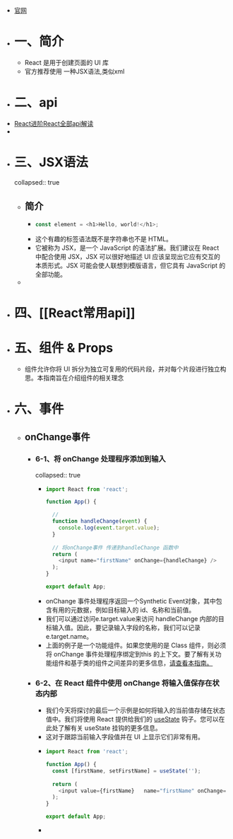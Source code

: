 - [官网](https://react.docschina.org/)
- # 一、简介
	- React 是用于创建页面的 UI 库
	- 官方推荐使用 一种JSX语法,类似xml
- # 二、api
- [React进阶React全部api解读](https://blog.csdn.net/weixin_43484007/article/details/124391509)
-
- # 三、JSX语法
  collapsed:: true
	- ## 简介
		- ```js
		  const element = <h1>Hello, world!</h1>;
		  ```
		- 这个有趣的标签语法既不是字符串也不是 HTML。
		- 它被称为 JSX，是一个 JavaScript 的语法扩展。我们建议在 React 中配合使用 JSX，JSX 可以很好地描述 UI 应该呈现出它应有交互的本质形式。JSX 可能会使人联想到模版语言，但它具有 JavaScript 的全部功能。
	-
- # 四、[[React常用api]]
- # 五、组件 & Props
	- 组件允许你将 UI 拆分为独立可复用的代码片段，并对每个片段进行独立构思。本指南旨在介绍组件的相关理念
- # 六、事件
	- ## onChange事件
		- ### 6-1、将 onChange 处理程序添加到输入
		  collapsed:: true
			- ```js
			  import React from 'react';
			  
			  function App() {
			  
			    // 
			    function handleChange(event) {
			      console.log(event.target.value);
			    }
			    
			    // 将onChange事件 传递到handleChange 函数中
			    return (
			      <input name="firstName" onChange={handleChange} />
			    );
			  }
			  
			  export default App;
			  ```
			- onChange 事件处理程序返回一个Synthetic Event对象，其中包含有用的元数据，例如目标输入的 id、名称和当前值。
			- 我们可以通过访问e.target.value来访问 handleChange 内部的目标输入值。因此，要记录输入字段的名称，我们可以记录e.target.name。
			- 上面的例子是一个功能组件。如果您使用的是 Class 组件，则必须将 onChange 事件处理程序绑定到this 的上下文。要了解有关功能组件和基于类的组件之间差异的更多信息，[请查看本指南。](https://upmostly.com/tutorials/react-functional-vs-class-components)
		- ### 6-2、在 React 组件中使用 onChange 将输入值保存在状态内部
			- 我们今天将探讨的最后一个示例是如何将输入的当前值存储在状态值中。我们将使用 React 提供给我们的 [useState](https://upmostly.com/tutorials/simplifying-react-state-and-the-usestate-hook) 钩子。您可以在此处了解有关 useState 挂钩的更多信息。
			- 这对于跟踪当前输入字段值并在 UI 上显示它们非常有用。
			- ```js
			  import React from 'react';
			  
			  function App() {
			    const [firstName, setFirstName] = useState('');
			    
			    return (
			      <input value={firstName}   name="firstName" onChange={e => setFirstName(e.target.value)} />
			    );
			  }
			  
			  export default App;
			  ```
			-
